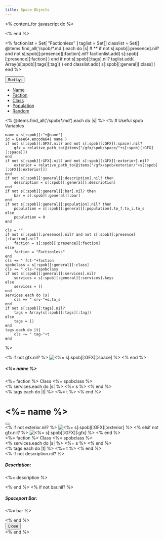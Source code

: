 ```yaml
---
title: Space Objects
---
```


<% content_for :javascript do %>
<script>
function sortbydata( d ) {
    var $spobs = $('#spobs');
    var $spoblist = $spobs.children(".col").detach();
    $spoblist.sort( function( a, b ) {
        var ad = a.getAttribute(d);
        var bd = b.getAttribute(d);
        var c =  (''+ad).localeCompare(bd);
        if (c)
            return c;
        var an = a.getAttribute("data-Name");
        var bn = b.getAttribute("data-Name");
        return (''+an).localeCompare(bn);
    } );
    $spoblist.appendTo($spobs);
}
function randomize() {
    var $spobs = $('#spobs');
    var $spoblist = $spobs.children(".col").detach();
    $spoblist.sort( function( a, b ) {
        return Math.random() < 0.5;
    } );
    $spoblist.appendTo($spobs);
}
</script>

<% end %>
<!-- First get some global stuff. -->
<%
factionlist = Set[ "Factionless" ]
taglist = Set[]
classlist = Set[]
@items.find_all('/spob/*.md').each do |s| # **
    if not s[:spob][:presence].nil? and not s[:spob][:presence][:faction].nil?
        factionlist.add( s[:spob][:presence][:faction] )
    end
    if not s[:spob][:tags].nil?
        taglist.add( Array(s[:spob][:tags][:tag]) )
    end
    classlist.add( s[:spob][:general][:class] )
end
%>

<div class="dropdown">
 <button class="btn btn-primary dropdown-toggle" type="button" data-bs-toggle="dropdown" aria-expanded="false">
 Sort by:
 </button>
 <ul class="dropdown-menu">
  <li><a class="dropdown-item" href="#" onclick="sortbydata('data-Name');">Name</a></li>
  <li><a class="dropdown-item" href="#" onclick="sortbydata('data-Faction');">Faction</a></li>
  <li><a class="dropdown-item" href="#" onclick="sortbydata('data-Class');">Class</a></li>
  <li><a class="dropdown-item" href="#" onclick="sortbydata('data-Population');">Population</a></li>
  <li><a class="dropdown-item" href="#" onclick="randomize();">Random</a></li>
 </ul>
</div>

<!-- Now display all the spobs. -->
<div class="row row-cols-1 row-cols-md-5 g-4" id="spobs">
<% @items.find_all('/spob/*.md').each do |s| %> <!--*-->
<%
    # Useful spob Variables

    name = s[:spob][:"+@name"]
    id = Base64.encode64( name )
    if not s[:spob][:GFX].nil? and not s[:spob][:GFX][:space].nil?
        gfx = relative_path_to(@items["/gfx/spob/space/"+s[:spob][:GFX][:space]])
    end
    if not s[:spob][:GFX].nil? and not s[:spob][:GFX][:exterior].nil?
        exterior = relative_path_to(@items["/gfx/spob/exterior/"+s[:spob][:GFX][:exterior]])
    end
    if not s[:spob][:general][:description].nil? then
        description = s[:spob][:general][:description]
    end
    if not s[:spob][:general][:bar].nil? then
        bar = s[:spob][:general][:bar]
    end
    if not s[:spob][:general][:population].nil? then
        population = s[:spob][:general][:population].to_f.to_i.to_s
    else
        population = 0
    end

    cls = ""
    if not s[:spob][:presence].nil? and not s[:spob][:presence][:faction].nil?
        faction = s[:spob][:presence][:faction]
    else
        faction = "Factionless"
    end
    cls += " fct-"+faction
    spobclass = s[:spob][:general][:class]
    cls += " cls-"+spobclass
    if not s[:spob][:general][:services].nil?
        services = s[:spob][:general][:services].keys
    else
        services = []
    end
    services.each do |s|
        cls += " srv-"+s.to_s
    end
    if not s[:spob][:tags].nil?
        tags = Array(s[:spob][:tags][:tag])
    else
        tags = []
    end
    tags.each do |t|
        cls += " tag-"+t
    end
%>
 <!-- Card -->
 <div class="col <%= cls %>" data-Name="<%= name %>" data-Faction="<%= faction %>" data-Class="<%= spobclass %>" data-Population="<%= population %>" >
  <div class="card bg-black" data-bs-toggle="modal" data-bs-target="#modal-<%= id %>" >
   <% if not gfx.nil? %>
   <img src="<%= gfx %>" class="card-img-top" alt="<%= s[:spob][:GFX][:space] %>">
   <% end %>
   <div class="card-body">
    <h5 class="card-title"><%= name %></h5>
    <div class="card-text">
     <div>
      <span class="badge rounded-pill text-bg-primary"><%= faction %></span>
      <span class="badge rounded-pill text-bg-primary">Class <%= spobclass %></span>
     </div>
     <div>
     <% services.each do |s| %>
      <span class="badge rounded-pill text-bg-secondary"><%= s %></span>
     <% end %>
     </div>
     <div>
     <% tags.each do |t| %>
      <span class="badge rounded-pill text-bg-info"><%= t %></span>
     <% end %>
     </div>
    </div>
   </div>
  </div>
 </div>
 <!-- Modal -->
 <div class="modal fade" id="modal-<%= id %>" tabindex="-1" aria-labelledby="modal-label-<%= id %>" aria-hidden="true">
  <div class="modal-dialog modal-xl modal-dialog-centered modal-dialog-scrollable">
   <div class="modal-content">
    <div class="modal-header">
     <h1 class="modal-title fs-5" id="modal-label-<%= id %>"><%= name %></h1>
     <button type="button" class="btn-close" data-bs-dismiss="modal" aria-label="Close"></button>
    </div>
    <div class="modal-body clearfix">
     <% if not exterior.nil? %>
     <img src="<%= exterior %>" class="rounded col-md-6 float-md-end mb-3 ms-md-3" alt="<%= s[:spob][:GFX][:exterior] %>">
     <% elsif not gfx.nil? %>
     <img src="<%= gfx %>" class="col-md-6 float-md-end mb-3 ms-md-3" alt="<%= s[:spob][:GFX][:gfx] %>">
     <% end %>
     <div>
      <span class="badge rounded-pill text-bg-primary"><%= faction %></span>
      <span class="badge rounded-pill text-bg-primary">Class <%= spobclass %></span>
     </div>
     <div>
     <% services.each do |s| %>
      <span class="badge rounded-pill text-bg-secondary"><%= s %></span>
     <% end %>
     </div>
     <div>
     <% tags.each do |t| %>
      <span class="badge rounded-pill text-bg-info"><%= t %></span>
     <% end %>
     </div>
     <% if not description.nil? %>
     <div>
     <h5>Description:</h5>
     <p><%= description %></p>
     </div>
     <% end %>
     <% if not bar.nil? %>
     <div>
     <h5>Spaceport Bar:</h5>
     <p><%= bar %></p>
     </div>
     <% end %>
    </div>
    <div class="modal-footer">
     <button type="button" class="btn btn-secondary" data-bs-dismiss="modal">Close</button>
    </div>
   </div>
  </div>
 </div>
<% end %>
</div>
